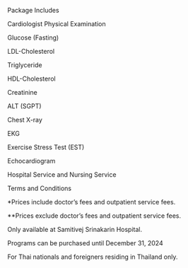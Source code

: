 ﻿Package Includes

Cardiologist Physical Examination	

Glucose (Fasting)	

LDL-Cholesterol	

Triglyceride	

HDL-Cholesterol	

Creatinine	

ALT (SGPT)	

Chest X-ray	

EKG	

Exercise Stress Test (EST)	

Echocardiogram	

Hospital Service and Nursing Service	

Terms and Conditions



\*Prices include doctor’s fees and outpatient service fees.

\*\*Prices exclude doctor’s fees and outpatient service fees.

Only available at Samitivej Srinakarin Hospital.

Programs can be purchased until December 31, 2024

For Thai nationals and foreigners residing in Thailand only.



